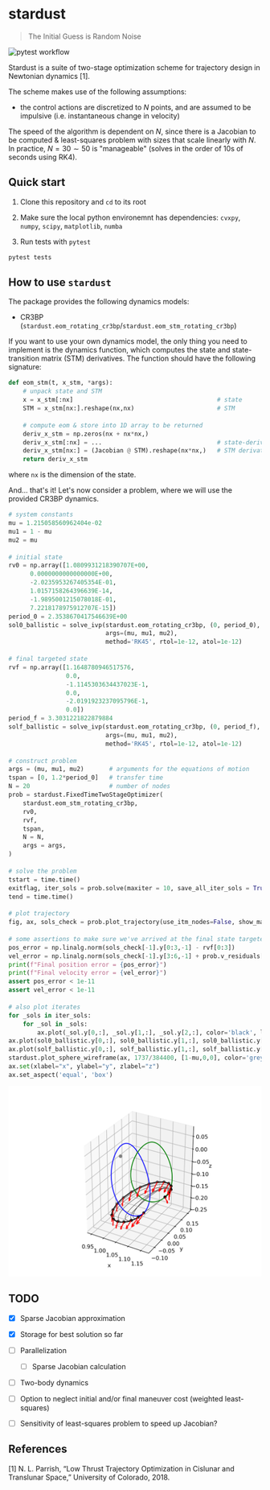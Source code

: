 # stardust

> The Initial Guess is Random Noise

![pytest workflow](https://github.com/Yuricst/python-stardust/actions/workflows/pytest.yml/badge.svg) 

Stardust is a suite of two-stage optimization scheme for trajectory design in Newtonian dynamics [1]. 

The scheme makes use of the following assumptions:
- the control actions are discretized to $N$ points, and are assumed to be impulsive (i.e. instantaneous change in velocity)

The speed of the algorithm is dependent on $N$, since there is a Jacobian to be computed & least-squares problem with sizes that scale linearly with $N$. 
In practice, $N = 30 \sim 50$ is "manageable" (solves in the order of 10s of seconds using RK4). 


## Quick start

1. Clone this repository and `cd` to its root

2. Make sure the local python environemnt has dependencies: `cvxpy`, `numpy`, `scipy`, `matplotlib`, `numba`

3. Run tests with `pytest`

```bash
pytest tests
```

## How to use `stardust`

The package provides the following dynamics models:

- CR3BP (`stardust.eom_rotating_cr3bp`/`stardust.eom_stm_rotating_cr3bp`)

If you want to use your own dynamics model, the only thing you need to implement is the dynamics function, which computes the state and state-transition matrix (STM) derivatives. The function should have the following signature:

```python
def eom_stm(t, x_stm, *args):
    # unpack state and STM
    x = x_stm[:nx]                                        # state
    STM = x_stm[nx:].reshape(nx,nx)                       # STM

    # compute eom & store into 1D array to be returned
    deriv_x_stm = np.zeros(nx + nx*nx,)
    deriv_x_stm[:nx] = ...                                # state-derivative
    deriv_x_stm[nx:] = (Jacobian @ STM).reshape(nx*nx,)   # STM derivatives
    return deriv_x_stm
```

where `nx` is the dimension of the state. 

And... that's it! 
Let's now consider a problem, where we will use the provided CR3BP dynamics. 

```python
# system constants
mu = 1.215058560962404e-02
mu1 = 1 - mu
mu2 = mu

# initial state
rv0 = np.array([1.0809931218390707E+00,
      0.0000000000000000E+00,
      -2.0235953267405354E-01,
      1.0157158264396639E-14,
      -1.9895001215078018E-01,
      7.2218178975912707E-15])
period_0 = 2.3538670417546639E+00
sol0_ballistic = solve_ivp(stardust.eom_rotating_cr3bp, (0, period_0), rv0,
                           args=(mu, mu1, mu2), 
                           method='RK45', rtol=1e-12, atol=1e-12)

# final targeted state
rvf = np.array([1.1648780946517576,
                0.0,
                -1.1145303634437023E-1,
                0.0,
                -2.0191923237095796E-1,
                0.0])
period_f = 3.3031221822879884
solf_ballistic = solve_ivp(stardust.eom_rotating_cr3bp, (0, period_f), rvf,
                           args=(mu, mu1, mu2), 
                           method='RK45', rtol=1e-12, atol=1e-12)

# construct problem
args = (mu, mu1, mu2)       # arguments for the equations of motion
tspan = [0, 1.2*period_0]   # transfer time
N = 20                      # number of nodes
prob = stardust.FixedTimeTwoStageOptimizer(
    stardust.eom_stm_rotating_cr3bp,
    rv0,
    rvf,
    tspan,
    N = N,
    args = args,
)

# solve the problem
tstart = time.time()
exitflag, iter_sols = prob.solve(maxiter = 10, save_all_iter_sols = True, verbose_inner = True)
tend = time.time()

# plot trajectory
fig, ax, sols_check = prob.plot_trajectory(use_itm_nodes=False, show_maneuvers=True)

# some assertions to make sure we've arrived at the final state targeted
pos_error = np.linalg.norm(sols_check[-1].y[0:3,-1] - rvf[0:3])
vel_error = np.linalg.norm(sols_check[-1].y[3:6,-1] + prob.v_residuals[-1] - rvf[3:])
print(f"Final position error = {pos_error}")
print(f"Final velocity error = {vel_error}")
assert pos_error < 1e-11
assert vel_error < 1e-11

# also plot iterates
for _sols in iter_sols:
    for _sol in _sols:
        ax.plot(_sol.y[0,:], _sol.y[1,:], _sol.y[2,:], color='black', lw=0.5)
ax.plot(sol0_ballistic.y[0,:], sol0_ballistic.y[1,:], sol0_ballistic.y[2,:], color='blue')
ax.plot(solf_ballistic.y[0,:], solf_ballistic.y[1,:], solf_ballistic.y[2,:], color='green')
stardust.plot_sphere_wireframe(ax, 1737/384400, [1-mu,0,0], color='grey')
ax.set(xlabel="x", ylabel="y", zlabel="z")
ax.set_aspect('equal', 'box')
```

<p align="center">
  <img src="./tests/twostage_cr3bp_example.png" width="800" title="transfer">
</p>


## TODO

- [x] Sparse Jacobian approximation
- [x] Storage for best solution so far
- [ ] Parallelization
  - [ ] Sparse Jacobian calculation
- [ ] Two-body dynamics
- [ ] Option to neglect initial and/or final maneuver cost (weighted least-squares)
- [ ] Sensitivity of least-squares problem to speed up Jacobian?


## References

[1] N. L. Parrish, “Low Thrust Trajectory Optimization in Cislunar and Translunar Space,” University of Colorado, 2018.
